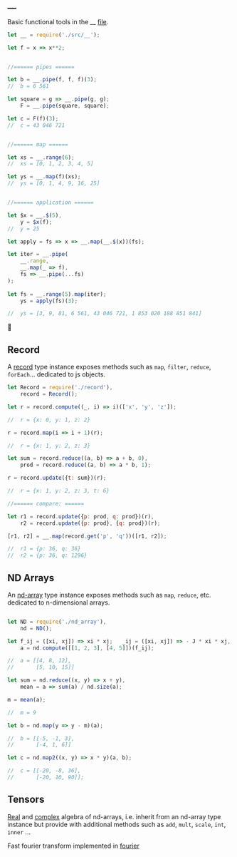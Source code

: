 ## __

Basic functional tools in the __ [file](src/__.j). 

```javascript
let __ = require('./src/__');

let f = x => x**2;


//====== pipes ======

let b = __.pipe(f, f, f)(3);
//  b = 6 561

let square = g => __.pipe(g, g);
    F = __.pipe(square, square);

let c = F(f)(3);
//  c = 43 046 721


//====== map ======

let xs = __.range(6);
//  xs = [0, 1, 2, 3, 4, 5]

let ys = __.map(f)(xs);
//  ys = [0, 1, 4, 9, 16, 25]


//====== application ======

let $x = __.$(5),
    y = $x(f);
//  y = 25

let apply = fs => x => __.map(__.$(x))(fs);

let iter = __.pipe(
    __.range, 
    __.map(_ => f),
    fs => __.pipe(...fs)
);
    
let fs = __.range(5).map(iter);
    ys = apply(fs)(3);

//  ys = [3, 9, 81, 6 561, 43 046 721, 1 853 020 188 851 841]
```
:rocket:


## Record

A [record](src/record.js) type instance 
exposes methods such as `map`, `filter`, `reduce`, `forEach`... 
dedicated to js objects. 

```javascript
let Record = require('./record'),
    record = Record();

let r = record.compute((_, i) => i)(['x', 'y', 'z']);

//  r = {x: 0, y: 1, z: 2}

r = record.map(i => i + 1)(r);

//  r = {x: 1, y: 2, z: 3}

let sum = record.reduce((a, b) => a + b, 0),
    prod = record.reduce((a, b) => a * b, 1);

r = record.update({t: sum})(r);

//  r = {x: 1, y: 2, z: 3, t: 6}

//====== compare: ======

let r1 = record.update({p: prod, q: prod})(r),
    r2 = record.update({p: prod}, {q: prod})(r);

[r1, r2] = __.map(record.get('p', 'q'))([r1, r2]);

//  r1 = {p: 36, q: 36}
//  r2 = {p: 36, q: 1296} 
```

## ND Arrays 

An [nd-array](src/nd_array.js) type instance exposes 
methods such as `map`, `reduce`, etc. 
dedicated to n-dimensional arrays. 

```javascript

let ND = require('./nd_array'),
    nd = ND();

let f_ij = ([xi, xj]) => xi * xj;   _ij = ([xi, xj]) => - J * xi * xj,
    a = nd.compute([[1, 2, 3], [4, 5]])(f_ij);

//  a = [[4, 8, 12],
//       [5, 10, 15]] 

let sum = nd.reduce((x, y) => x + y),
    mean = a => sum(a) / nd.size(a);

m = mean(a);

//  m = 9

let b = nd.map(y => y - m)(a);

//  b = [[-5, -1, 3],
//       [-4, 1, 6]] 

let c = nd.map2((x, y) => x * y)(a, b);

//  c = [[-20, -8, 36],
//       [-20, 10, 90]];
```

## Tensors 

[Real](src/R.js) and [complex](src/C.js) algebra of nd-arrays, 
i.e. inherit from an nd-array type instance 
but provide with additional methods such as `add`, `mult`, `scale`, 
`int`, `inner` ...

Fast fourier transform implemented in [fourier](src/fourier.js)
